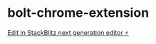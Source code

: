 # bolt-chrome-extension

[Edit in StackBlitz next generation editor ⚡️](https://stackblitz.com/~/github.com/alnutile/bolt-chrome-extension)
